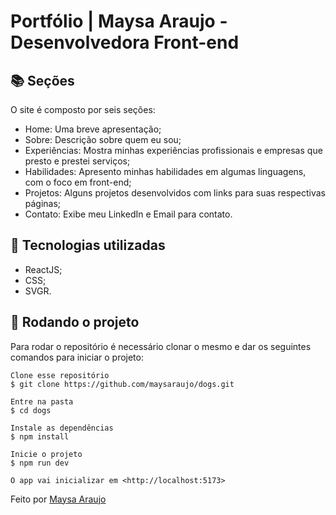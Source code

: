 <h1 text-align="center">Portfólio | Maysa Araujo - Desenvolvedora Front-end</h1>

## 📚 Seções
O site é composto por seis seções:
- Home: Uma breve apresentação;
- Sobre: Descrição sobre quem eu sou;
- Experiências: Mostra minhas experiências profissionais e empresas que presto e prestei serviços;
- Habilidades: Apresento minhas habilidades em algumas linguagens, com o foco em front-end;
- Projetos: Alguns projetos desenvolvidos com links para suas respectivas páginas;
- Contato: Exibe meu LinkedIn e Email para contato.


## :wrench: Tecnologias utilizadas
* ReactJS;
* CSS;
* SVGR.

## :rocket: Rodando o projeto
Para rodar o repositório é necessário clonar o mesmo e dar os seguintes comandos para iniciar o projeto:
```
Clone esse repositório
$ git clone https://github.com/maysaraujo/dogs.git

Entre na pasta
$ cd dogs

Instale as dependências
$ npm install

Inicie o projeto
$ npm run dev

O app vai inicializar em <http://localhost:5173>
```

Feito por <a href="https://github.com/maysaraujo">Maysa Araujo</a>
